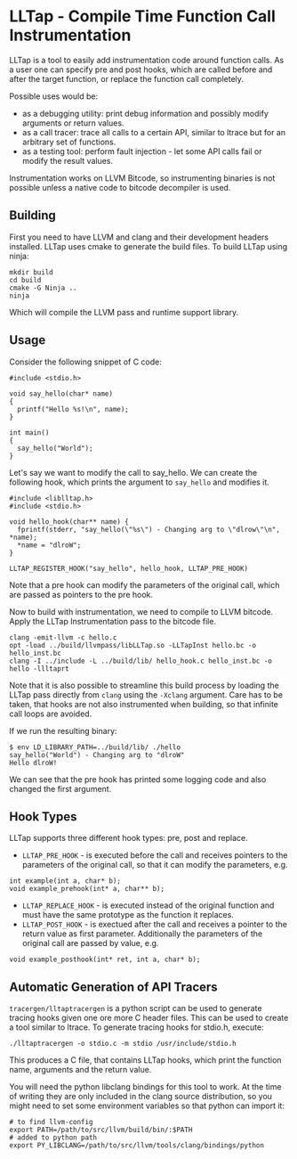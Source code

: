 # LLTap - Compile Time Function Call Instrumentation

LLTap is a tool to easily add instrumentation code around function calls. As a
user one can specify pre and post hooks, which are called before and after the
target function, or replace the function call completely.

Possible uses would be:

  * as a debugging utility: print debug information and possibly modify
      arguments or return values.
  * as a call tracer: trace all calls to a certain API, similar to ltrace but
      for an arbitrary set of functions.
  * as a testing tool: perform fault injection - let some API calls fail or
      modify the result values.

Instrumentation works on LLVM Bitcode, so instrumenting binaries is not
possible unless a native code to bitcode decompiler is used.


## Building

First you need to have LLVM and clang and their development headers installed.
LLTap uses cmake to generate the build files. To build LLTap using ninja:

    mkdir build
    cd build
    cmake -G Ninja ..
    ninja

Which will compile the LLVM pass and runtime support library.

## Usage

Consider the following snippet of C code:

```
#include <stdio.h>

void say_hello(char* name)
{
  printf("Hello %s!\n", name);
}

int main()
{
  say_hello("World");
}
```

Let's say we want to modify the call to say_hello. We can create the following
hook, which prints the argument to `say_hello` and modifies it.

```
#include <liblltap.h>
#include <stdio.h>

void hello_hook(char** name) {
  fprintf(stderr, "say_hello(\"%s\") - Changing arg to \"dlrow\"\n", *name);
  *name = "dlroW";
}

LLTAP_REGISTER_HOOK("say_hello", hello_hook, LLTAP_PRE_HOOK)
```

Note that a pre hook can modify the parameters of the original call, which are
passed as pointers to the pre hook.

Now to build with instrumentation, we need to compile to LLVM bitcode. Apply
the LLTap Instrumentation pass to the bitcode file.
```
clang -emit-llvm -c hello.c
opt -load ../build/llvmpass/libLLTap.so -LLTapInst hello.bc -o hello_inst.bc
clang -I ../include -L ../build/lib/ hello_hook.c hello_inst.bc -o hello -llltaprt
```
Note that it is also possible to streamline this build process by loading the
LLTap pass directly from `clang` using the `-Xclang` argument. Care has to be
taken, that hooks are not also instrumented when building, so that infinite
call loops are avoided.


If we run the resulting binary:

```
$ env LD_LIBRARY_PATH=../build/lib/ ./hello
say_hello("World") - Changing arg to "dlroW"
Hello dlroW!
```
We can see that the pre hook has printed some logging code and also changed the
first argument.

## Hook Types

LLTap supports three different hook types: pre, post and replace.

  * `LLTAP_PRE_HOOK` - is executed before the call and receives pointers to the
      parameters of the original call, so that it can modify the parameters,
      e.g.
```
int example(int a, char* b);
void example_prehook(int* a, char** b);
```
  * `LLTAP_REPLACE_HOOK` - is executed instead of the original function and
      must have the same prototype as the function it replaces.
  * `LLTAP_POST_HOOK` - is exectued after the call and receives a pointer to
      the return value as first parameter. Additionally the parameters of the
      original call are passed by value, e.g.
```
void example_posthook(int* ret, int a, char* b);
```

## Automatic Generation of API Tracers

`tracergen/lltaptracergen` is a python script can be used to generate tracing 
hooks given one ore more C header files. This can be used to create a tool 
similar to ltrace. To generate tracing hooks for stdio.h, execute:

    ./lltaptracergen -o stdio.c -m stdio /usr/include/stdio.h

This produces a C file, that contains LLTap hooks, which print the function
name, arguments and the return value.

You will need the python libclang bindings for this tool to work. At the time of
writing they are only included in the clang source distribution, so you might 
need to set some environment variables so that python can import it:

    # to find llvm-config
    export PATH=/path/to/src/llvm/build/bin/:$PATH
    # added to python path
    export PY_LIBCLANG=/path/to/src/llvm/tools/clang/bindings/python
